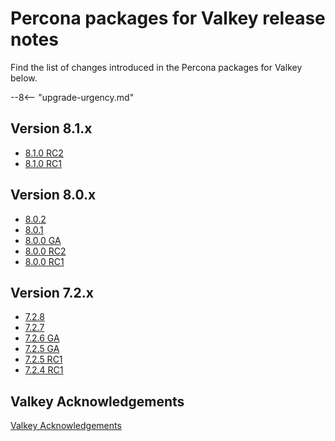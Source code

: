 # Percona packages for Valkey release notes

Find the list of changes introduced in the Percona packages for Valkey below.

--8<-- "upgrade-urgency.md"

## Version 8.1.x

* [8.1.0 RC2](8.1.0-rc2.md)
* [8.1.0 RC1](8.1.0-rc1.md)

## Version 8.0.x

* [8.0.2](8.0.2.md)
* [8.0.1](8.0.1.md)
* [8.0.0 GA](8.0.0.md)
* [8.0.0 RC2](8.0.0-rc2.md)
* [8.0.0 RC1](8.0.0-rc1.md)

## Version 7.2.x

* [7.2.8](7.2.8.md)
* [7.2.7](7.2.7.md)
* [7.2.6 GA](7.2.6.md)
* [7.2.5 GA](7.2.5.md)
* [7.2.5 RC1](7.2.5-rc1.md)
* [7.2.4 RC1](7.2.4.md)

## Valkey Acknowledgements

[Valkey Acknowledgements](acknowledgements.md)
